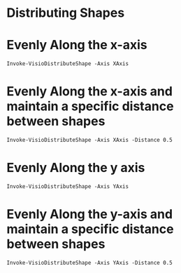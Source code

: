 # Distributing Shapes

# Evenly Along the x-axis

	Invoke-VisioDistributeShape -Axis XAxis

# Evenly Along the x-axis and maintain a specific distance between shapes
	
	Invoke-VisioDistributeShape -Axis XAxis -Distance 0.5

# Evenly Along the y axis

	Invoke-VisioDistributeShape -Axis YAxis
# Evenly Along the y-axis and maintain a specific distance between shapes

	Invoke-VisioDistributeShape -Axis YAxis -Distance 0.5
